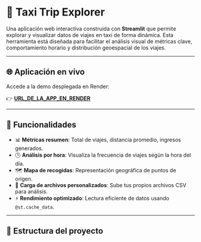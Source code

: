 # 🚖 Taxi Trip Explorer

Una aplicación web interactiva construida con **Streamlit** que permite explorar y visualizar datos de viajes en taxi de forma dinámica. Esta herramienta está diseñada para facilitar el análisis visual de métricas clave, comportamiento horario y distribución geoespacial de los viajes.

---

## 🌐 Aplicación en vivo

Accede a la demo desplegada en Render:

👉 **[URL_DE_LA_APP_EN_RENDER](https://render.com/tu-url-aqui)**

---

## 🎯 Funcionalidades

- 📊 **Métricas resumen**: Total de viajes, distancia promedio, ingresos generados.
- 🕒 **Análisis por hora**: Visualiza la frecuencia de viajes según la hora del día.
- 🗺️ **Mapa de recogidas**: Representación geográfica de puntos de origen.
- 📂 **Carga de archivos personalizados**: Sube tus propios archivos CSV para análisis.
- ⚡ **Rendimiento optimizado**: Lectura eficiente de datos usando `@st.cache_data`.

---

## 🧱 Estructura del proyecto

